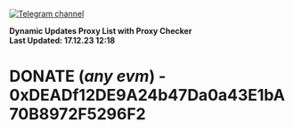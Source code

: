 [![Telegram channel](https://img.shields.io/endpoint?url=https://runkit.io/damiankrawczyk/telegram-badge/branches/master?url=https://t.me/n4z4v0d)](https://t.me/n4z4v0d) 

**Dynamic Updates Proxy List with Proxy Checker**  
**Last Updated: 17.12.23 12:18**

# DONATE (_any evm_) - 0xDEADf12DE9A24b47Da0a43E1bA70B8972F5296F2

